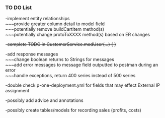 ### TO DO List
-implement entity relationships<br />
\~\~\~provide greater column detail to model field<br />
\~\~\~potentially remove buildCartItem method(s)<br />
\~\~\~potentially change protoToXXXX method(s) based on ER changes

-~~complete TODO in CustomerService.modUser(...) { }~~

-add response messages<br />
\~\~\~change boolean returns to Strings for messages<br />
\~\~\~add error messages to message field outputted to postman during an error<br />
\~\~\~handle exceptions, return 400 series instead of 500 series

-double check p-one-deployment.yml for fields that may effect External IP assignment

-possibly add advice and annotations

-possibly create tables/models for recording sales (profits, costs)
